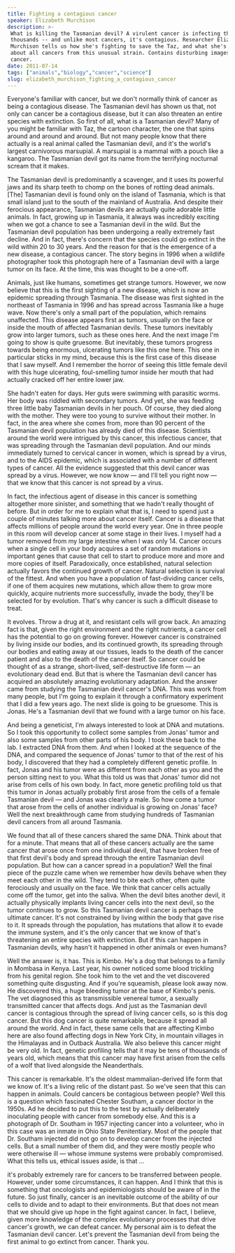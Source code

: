 ```yaml
---
title: Fighting a contagious cancer
speaker: Elizabeth Murchison
description: >-
 What is killing the Tasmanian devil? A virulent cancer is infecting them by the
 thousands -- and unlike most cancers, it's contagious. Researcher Elizabeth
 Murchison tells us how she's fighting to save the Taz, and what she's learning
 about all cancers from this unusual strain. Contains disturbing images of facial
 cancer.
date: 2011-07-14
tags: ["animals","biology","cancer","science"]
slug: elizabeth_murchison_fighting_a_contagious_cancer
---
```


Everyone's familiar with cancer, but we don't normally think of cancer as being a
contagious disease. The Tasmanian devil has shown us that, not only can cancer be a
contagious disease, but it can also threaten an entire species with extinction. So first of
all, what is a Tasmanian devil? Many of you might be familiar with Taz, the cartoon
character, the one that spins around and around and around. But not many people know that
there actually is a real animal called the Tasmanian devil, and it's the world's largest
carnivorous marsupial. A marsupial is a mammal with a pouch like a kangaroo. The Tasmanian
devil got its name from the terrifying nocturnal scream that it makes.

The Tasmanian devil is predominantly a scavenger, and it uses its powerful jaws and its
sharp teeth to chomp on the bones of rotting dead animals. [The] Tasmanian devil is found
only on the island of Tasmania, which is that small island just to the south of the
mainland of Australia. And despite their ferocious appearance, Tasmanian devils are
actually quite adorable little animals. In fact, growing up in Tasmania, it always was
incredibly exciting when we got a chance to see a Tasmanian devil in the wild. But the
Tasmanian devil population has been undergoing a really extremely fast decline. And in
fact, there's concern that the species could go extinct in the wild within 20 to 30 years.
And the reason for that is the emergence of a new disease, a contagious cancer. The story
begins in 1996 when a wildlife photographer took this photograph here of a Tasmanian devil
with a large tumor on its face. At the time, this was thought to be a one-off.

Animals, just like humans, sometimes get strange tumors. However, we now believe that this
is the first sighting of a new disease, which is now an epidemic spreading through
Tasmania. The disease was first sighted in the northeast of Tasmania in 1996 and has
spread across Tasmania like a huge wave. Now there's only a small part of the population,
which remains unaffected. This disease appears first as tumors, usually on the face or
inside the mouth of affected Tasmanian devils. These tumors inevitably grow into larger
tumors, such as these ones here. And the next image I'm going to show is quite gruesome.
But inevitably, these tumors progress towards being enormous, ulcerating tumors like this
one here. This one in particular sticks in my mind, because this is the first case of this
disease that I saw myself. And I remember the horror of seeing this little female devil
with this huge ulcerating, foul-smelling tumor inside her mouth that had actually cracked
off her entire lower jaw.

She hadn't eaten for days. Her guts were swimming with parasitic worms. Her body was
riddled with secondary tumors. And yet, she was feeding three little baby Tasmanian devils
in her pouch. Of course, they died along with the mother. They were too young to survive
without their mother. In fact, in the area where she comes from, more than 90 percent of
the Tasmanian devil population has already died of this disease. Scientists around the
world were intrigued by this cancer, this infectious cancer, that was spreading through
the Tasmanian devil population. And our minds immediately turned to cervical cancer in
women, which is spread by a virus, and to the AIDS epidemic, which is associated with a
number of different types of cancer. All the evidence suggested that this devil cancer was
spread by a virus. However, we now know — and I'll tell you right now — that we know that
this cancer is not spread by a virus.

In fact, the infectious agent of disease in this cancer is something altogether more
sinister, and something that we hadn't really thought of before. But in order for me to
explain what that is, I need to spend just a couple of minutes talking more about cancer
itself. Cancer is a disease that affects millions of people around the world every year.
One in three people in this room will develop cancer at some stage in their lives. I
myself had a tumor removed from my large intestine when I was only 14. Cancer occurs when
a single cell in your body acquires a set of random mutations in important genes that
cause that cell to start to produce more and more and more copies of itself.
Paradoxically, once established, natural selection actually favors the continued growth of
cancer. Natural selection is survival of the fittest. And when you have a population of
fast-dividing cancer cells, if one of them acquires new mutations, which allow them to
grow more quickly, acquire nutrients more successfully, invade the body, they'll be
selected for by evolution. That's why cancer is such a difficult disease to
treat.

It evolves. Throw a drug at it, and resistant cells will grow back. An amazing fact is
that, given the right environment and the right nutrients, a cancer cell has the potential
to go on growing forever. However cancer is constrained by living inside our bodies, and
its continued growth, its spreading through our bodies and eating away at our tissues,
leads to the death of the cancer patient and also to the death of the cancer itself. So
cancer could be thought of as a strange, short-lived, self-destructive life form — an
evolutionary dead end. But that is where the Tasmanian devil cancer has acquired an
absolutely amazing evolutionary adaptation. And the answer came from studying the
Tasmanian devil cancer's DNA. This was work from many people, but I'm going to explain it
through a confirmatory experiment that I did a few years ago. The next slide is going to be
gruesome. This is Jonas. He's a Tasmanian devil that we found with a large tumor on his
face.

And being a geneticist, I'm always interested to look at DNA and mutations. So I took this
opportunity to collect some samples from Jonas' tumor and also some samples from other
parts of his body. I took these back to the lab. I extracted DNA from them. And when I
looked at the sequence of the DNA, and compared the sequence of Jonas' tumor to that of
the rest of his body, I discovered that they had a completely different genetic profile.
In fact, Jonas and his tumor were as different from each other as you and the person
sitting next to you. What this told us was that Jonas' tumor did not arise from cells of
his own body. In fact, more genetic profiling told us that this tumor in Jonas actually
probably first arose from the cells of a female Tasmanian devil — and Jonas was clearly a
male. So how come a tumor that arose from the cells of another individual is growing on
Jonas' face? Well the next breakthrough came from studying hundreds of Tasmanian devil
cancers from all around Tasmania.

We found that all of these cancers shared the same DNA. Think about that for a minute.
That means that all of these cancers actually are the same cancer that arose once from one
individual devil, that have broken free of that first devil's body and spread through the
entire Tasmanian devil population. But how can a cancer spread in a population? Well the
final piece of the puzzle came when we remember how devils behave when they meet each
other in the wild. They tend to bite each other, often quite ferociously and usually on
the face. We think that cancer cells actually come off the tumor, get into the saliva.
When the devil bites another devil, it actually physically implants living cancer cells
into the next devil, so the tumor continues to grow. So this Tasmanian devil cancer is
perhaps the ultimate cancer. It's not constrained by living within the body that gave rise
to it. It spreads through the population, has mutations that allow it to evade the immune
system, and it's the only cancer that we know of that's threatening an entire species with
extinction. But if this can happen in Tasmanian devils, why hasn't it happened in other
animals or even humans?

Well the answer is, it has. This is Kimbo. He's a dog that belongs to a family in Mombasa
in Kenya. Last year, his owner noticed some blood trickling from his genital region. She
took him to the vet and the vet discovered something quite disgusting. And if you're
squeamish, please look away now. He discovered this, a huge bleeding tumor at the base of
Kimbo's penis. The vet diagnosed this as transmissible venereal tumor, a sexually
transmitted cancer that affects dogs. And just as the Tasmanian devil cancer is contagious
through the spread of living cancer cells, so is this dog cancer. But this dog cancer is
quite remarkable, because it spread all around the world. And in fact, these same cells
that are affecting Kimbo here are also found affecting dogs in New York City, in mountain
villages in the Himalayas and in Outback Australia. We also believe this cancer might be
very old. In fact, genetic profiling tells that it may be tens of thousands of years old,
which means that this cancer may have first arisen from the cells of a wolf that lived
alongside the Neanderthals.

This cancer is remarkable. It's the oldest mammalian-derived life form that we know of.
It's a living relic of the distant past. So we've seen that this can happen in animals.
Could cancers be contagious between people? Well this is a question which fascinated
Chester Southam, a cancer doctor in the 1950s. Ad he decided to put this to the test by
actually deliberately inoculating people with cancer from somebody else. And this is a
photograph of Dr. Southam in 1957 injecting cancer into a volunteer, who in this case was
an inmate in Ohio State Penitentiary. Most of the people that Dr. Southam injected did not
go on to develop cancer from the injected cells. But a small number of them did, and they
were mostly people who were otherwise ill — whose immune systems were probably
compromised. What this tells us, ethical issues aside, is that ... 

it's probably extremely rare for cancers to be transferred between people. However, under
some circumstances, it can happen. And I think that this is something that oncologists and
epidemiologists should be aware of in the future. So just finally, cancer is an inevitable
outcome of the ability of our cells to divide and to adapt to their environments. But that
does not mean that we should give up hope in the fight against cancer. In fact, I believe,
given more knowledge of the complex evolutionary processes that drive cancer's growth, we
can defeat cancer. My personal aim is to defeat the Tasmanian devil cancer. Let's prevent
the Tasmanian devil from being the first animal to go extinct from cancer. Thank
you.

<!--
ad_duration=3.33
event="TEDGlobal 2011"
external_start_time=0
intro_duration=11.82
is_subtitle_required="False"
is_talk_featured="True"
language="en"
language_swap="False"
native_language="en"
number_of_related_talks=6
number_of_speakers=1
number_of_subtitled_videos=28
number_of_tags=4
number_of_talk_download_languages=29
number_of_talk_more_resources=0
number_of_talk_recommendations=0
number_of_talks_take_actions=0
post_ad_duration=0.83
published_timestamp="2011-09-22 15:18:02"
recording_date="2011-07-14"
speaker_description="Cancer researcher"
speaker_is_published=1
speaker_name="Elizabeth Murchison"
speaker_what_others_say="The devils will eventually need a vaccine, and there is hope that this research may help scientists develop one."
talk_name="Fighting a contagious cancer"
talks_tags=["animals","biology","cancer","science"]
url_audio="https://download.ted.com/talks/ElizabethMurchison_2011G.mp3?apikey=acme-roadrunner"
url_photo_speaker="https://pe.tedcdn.com/images/ted/6fd0381e5dd1ad3661a6ddfec823a12e4f741db1_254x191.jpg"
url_photo_talk="https://pe.tedcdn.com/images/ted/5d63c106befe8b4c09b275c680cb8721e8569438_800x600.jpg"
url_webpage="https://www.ted.com/talks/elizabeth_murchison_fighting_a_contagious_cancer"
video_type_name="TED Stage Talk"
-->